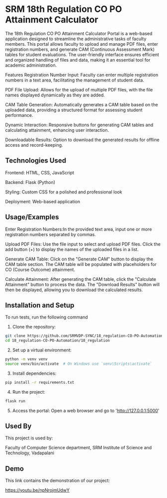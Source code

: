 
# SRM 18th Regulation CO PO Attainment Calculator

The 18th Regulation CO PO Attainment Calculator Portal is a web-based application designed to streamline the administrative tasks of faculty members. This portal allows faculty to upload and manage PDF files, enter registration numbers, and generate CAM (Continuous Assessment Mark) tables for student evaluations. The user-friendly interface ensures efficient and organized handling of files and data, making it an essential tool for academic administration.

Features
Registration Number Input: Faculty can enter multiple registration numbers in a text area, facilitating the management of student data.

PDF File Upload: Allows for the upload of multiple PDF files, with the file names displayed dynamically as they are added.

CAM Table Generation: Automatically generates a CAM table based on the uploaded data, providing a structured format for assessing student performance.

Dynamic Interaction: Responsive buttons for generating CAM tables and calculating attainment, enhancing user interaction.

Downloadable Results: Option to download the generated results for offline access and record-keeping.


## Technologies Used
Frontend: HTML, CSS, JavaScript

Backend: Flask (Python)

Styling: Custom CSS for a polished and professional look

Deployment: Web-based application
## Usage/Examples

Enter Registration Numbers:In the provided text area, input one or more registration numbers separated by commas.

Upload PDF Files: 
 Use the file input to select and upload PDF files. Click the add button (+) to display the names of the uploaded files in a list.

Generate CAM Table:
 Click on the "Generate CAM" button to display the CAM table section.
The CAM table will be populated with placeholders for CO (Course Outcome) attainment.

Calculate Attainment:
 After generating the CAM table, click the "Calculate Attainment" button to process the data.
The "Download Results" button will then be displayed, allowing you to download the calculated results.


## Installation and Setup

To run tests, run the following command

1. Clone the repository:
```bash
git clone https://github.com/SRMVDP-SYNC/18_regulation-CO-PO-Automation.git
cd 18_regulation-CO-PO-Automation/18_regulation

```
2. Set up a virtual environment:
```bash
python -m venv venv
source venv/bin/activate  # On Windows use `venv\Scripts\activate`

```
3. Install dependencies:
```bash
pip install -r requirements.txt

```
4. Run the project:
```bash
flask run

```
5. Access the portal:
Open a web browser and go to 'http://127.0.0.1:5000'


## Used By

This project is used by:

Faculty of Computer Science department, SRM Institute of Science and Technology, Vadapalani 


## Demo

This link contains the demonstration of our project:

https://youtu.be/npNrojmUdwY
